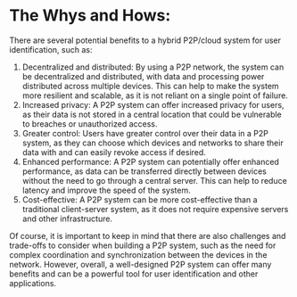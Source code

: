 # The Whys and Hows:

There are several potential benefits to a hybrid P2P/cloud system for user identification, such as:

1. Decentralized and distributed: By using a P2P network, the system can be decentralized and distributed, with data and processing power distributed across multiple devices. This can help to make the system more resilient and scalable, as it is not reliant on a single point of failure.
2. Increased privacy: A P2P system can offer increased privacy for users, as their data is not stored in a central location that could be vulnerable to breaches or unauthorized access.
3. Greater control: Users have greater control over their data in a P2P system, as they can choose which devices and networks to share their data with and can easily revoke access if desired.
4. Enhanced performance: A P2P system can potentially offer enhanced performance, as data can be transferred directly between devices without the need to go through a central server. This can help to reduce latency and improve the speed of the system.
5. Cost-effective: A P2P system can be more cost-effective than a traditional client-server system, as it does not require expensive servers and other infrastructure.

Of course, it is important to keep in mind that there are also challenges and trade-offs to consider when building a P2P system, such as the need for complex coordination and synchronization between the devices in the network. However, overall, a well-designed P2P system can offer many benefits and can be a powerful tool for user identification and other applications.